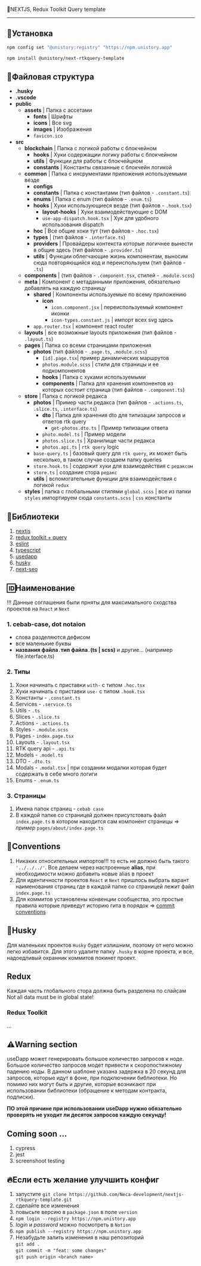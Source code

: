 🦄NEXTJS, Redux Toolkit Query template

--- 

## 💾Установка

```Bash
npm config set "@unistory:registry" "https://npm.unistory.app"

npm install @unistory/next-rtkquery-template
```

## 📁Файловая структура
- **.husky**
- **.vscode**
- **public**
    - **assets** | Папка с ассетами
      - **fonts** | Шрифты
      - **icons** | Все svg
      - **images** | Изображения
      - `favicon.ico` 
- **src**
  - **blockchain** | Папка с логикой работы с блокчейном
    - **hooks** | Хуки содержащии логику работы с блокчейном
    - **utils** | Функции для работы с блокчейцном
    - **constants** | Константы связанные с блокчейн логикой
  - **common** | Папка с инсрументами приложения используемыми везде
    - **configs**
    - **constants** | Папка с константами (тип файлов - `.constant.ts`)
    - **enums** | Папка с enum (тип файлов - `.enum.ts`)
    - **hooks** | Хуки использующиеся везде (тип файлов - `.hook.tsx`)
      - **layout-hooks** | Хуки взаимодействующие с DOM
      - `use-app-dispatch.hook.tsx` | Хук для удобного использования dispatch
    - **hoc** | Все общие хоки тут (тип файлов - `.hoc.tsx`)
    - **types** | (тип файлов - `.interface.ts`)
    - **providers** | Провайдеры контекста которые логичнее вынести в общие здесь (тип файлов - `.provider.ts`)
    - **utils** | Функции облегчающие жизнь компонентам, выносим сюда повторяющийся код и переиспользуем (тип файлов - `.ts`)
  - **components** | (тип файлов - `.component.tsx`, стилей - `.module.scss`)
  - **meta** | Компонент с метаданными приложения, обязательно добавлять на каждую страницу
    - **shared** | Компоненты используемые по всему приложению
      - **icon**
        - `icon.component.jsx` | переиспользуемый компонент иконки
        - `icon-types.constant.js` | импорт всех svg здесь
    - `app.router.tsx` | компонент react router
  - **layouts** | все возможные layouts приложения (тип файлов - `.layout.ts`)
  - **pages** | Папка со всеми страницами приложения
    - **photos** (тип файлов - `.page.ts`, `.module.scss`)
      - `[id].page.tsx`| пример динамических маршрутов
      - `photos.module.scss` | стили для страницы и ее подкомпонентов
      - **hooks** | Папка с хуками используемыми
      - **components** | Папка для хранения компонентов из которых состоит страница (тип файлов - `.component.ts`)
  - **store** | Папка с логикой редакса 
    - **photos** | Пример части редакса (тип файлов - `.actions.ts`, `.slice.ts`, `.interface.ts`)
      - **dto** | Папка для хранения dto для типизации запросов и ответов rtk query
        - `get-photos.dto.ts` | Пример типизации ответа
      - `photo.model.ts` | Пример модели
      - `photos.slice.ts` | Хранилище части редакса
      - `photos.api.ts` | `rtk query` logic
    - `base-query.ts` | базовый query для `rtk query`, их может быть несколько, в таком случае создаем папку queries
    - `store.hook.ts` | содержит хуки для взаимодействия с `редаксом`
    - `store.ts` | создание стора `редакс`
    - **utils** | вспомогательные функции для взаимодействия с логикой `redux`
  - **styles** | папка с глобальными стилями
    `global.scss` | все из папки `styles` импортируем сюда
    `constants.scss` | `css` константы

## 📖Библиотеки

1. [nextjs](https://nextjs.org/docs/getting-started)
2. [redux toolkit + query](https://redux-toolkit.js.org/introduction/getting-started)
3. [eslint](https://eslint.org/docs/latest/rules/)
4. [typescript](https://www.typescriptlang.org/docs/handbook/intro.html)
5. [usedapp](https://usedapp-docs.netlify.app/docs)
6. [husky](https://typicode.github.io/husky/#/)
7. [next-seo](https://github.com/garmeeh/next-seo)

## 🆔Наименование
!!! Данные соглашения были прняты для максимального сходства проектов на `React` и `Next`

### 1. cebab-case, dot notaion
  - слова разделяются дефисом
  - все маленькие буквы
  - **названия файла**`.`**тип файла**`.`**(ts | scss)** и другие... (например file.interface.ts)

### 2. Типы
  1. Хоки начинать с приставки `with-` c типом `.hoc.tsx`
  2. Хуки начинать с приставки `use-` c типом `.hook.tsx`
  3. Константы - `.constant.ts`
  4. Services - `.service.ts`
  5. Utils - `.ts`
  6. Slices - `.slice.ts`
  7. Actions - `.actions.ts`
  8. Styles - `.module.scss`
  9. Pages - `index.page.tsx`
  10. Layouts - `.layout.tsx`
  11. RTK query api - `.api.ts`
  12. Models - `.model.ts`
  13. DTO - `.dto.ts`
  14. Modals - `.modal.tsx` | при создании модалки которая будет содержать в себе много логиги
  15. Enums - `.enum.ts`

### 3. Страницы  
  1. Имена папок страниц - `cebab case`
  2. В каждой папке со страницей должен присутстовать файл `index.page.ts` в котором находится сам компонент страницы => *пример* `pages/about/index.page.ts` 

## 📜Conventions 
1. Никаких относительных импортов!!! то есть не должно быть такого `'../../../'`. Все делаем через настроенные **alias**, при необходимости можно добавить новые alias в проект
2. Для идентичности проектов `React` и `Next` пришлось выбрать варант наименования страниц где в каждой папке со страницей лежит файл `index.page.ts`
3. Для коммитов установлены конвенции сообщества, это простые правила которые приведут историю гита в порядок => [commit conventions](https://www.conventionalcommits.org/en/v1.0.0/)

## 🐺Husky

Для маленьких проектов `Husky` будет излишним, поэтому от него можно легко избавится.
Для этого удалите папку `.husky` в корне проекта, и все, надоедливый охранник коммитов покинет проект.

## Redux

Каждая часть глобального стора должна быть разделена по слайсам
Not all data must be in global state!

### Redux Toolkit
...

## ⚠️Warning section
useDapp может генерировать большое количество запросов к ноде. Большое количество запросов модет привести к скоропостижному падению ноды. В данном шаблоне указана задержка в 20 секунд для запросов, которые идут в фоне, при подключении библиотеки. Но помимо них могут быть и другие, которые возникают при использовании библиотеки (обращение к методам контракта, подписки). 

**ПО этой причине при использовании useDapp нужно обязательно проверять не уходит ли десяток запросов каждую секунду!**


## Coming soon ...
1. cypress
2. jest
3. screenshoot testing

## 🔥Если есть желание улучшить конфиг

1. запустите `git clone https://github.com/Neca-development/nextjs-rtkquery-template.git`
2. сделайте все изменения
3. повысьте версию в `package.json` в поле `version`
4. `npm login --registry https://npm.unistory.app`
5. _login_ и _password_ можно посмотреть в `Notion`
6. `npm publish --registry https://npm.unistory.app`
7. Незабудьте залить изменения в наш репозиторий   
`git add .`  
`git commit -m "feat: some changes"`  
`git push origin <branch name>`  
